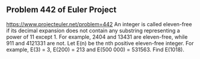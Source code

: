 ## Problem 442 of Euler Project 
https://www.projecteuler.net/problem=442
An integer is called eleven-free if its decimal expansion does not contain any substring representing a power of 11 except 1.
For example, 2404 and 13431 are eleven-free, while 911 and 4121331 are not.
Let E(n) be the nth positive eleven-free integer. For example, E(3) = 3, E(200) = 213 and E(500 000) = 531563.
Find E(1018).